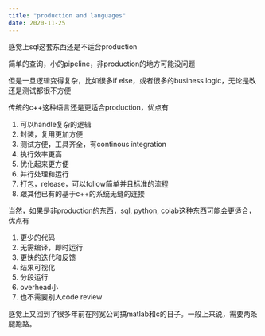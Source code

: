 ```yaml
---
title: "production and languages"
date: 2020-11-25
---
```


感觉上sql这套东西还是不适合production

简单的查询，小的pipeline，非production的地方可能没问题

但是一旦逻辑变得复杂，比如很多if else，或者很多的business logic，无论是改还是测试都很不方便

传统的c++这种语言还是更适合production，优点有

1. 可以handle复杂的逻辑
2. 封装，复用更加方便
3. 测试方便，工具齐全，有continous integration
4. 执行效率更高
5. 优化起来更方便
6. 并行处理和运行
7. 打包，release，可以follow简单并且标准的流程
8. 跟其他已有的基于c++的系统无缝的连接

当然，如果是非production的东西，sql, python, colab这种东西可能会更适合，优点有

1. 更少的代码
2. 无需编译，即时运行
3. 更快的迭代和反馈
4. 结果可视化
5. 分段运行
6. overhead小
7. 也不需要别人code review

感觉上又回到了很多年前在阿宽公司搞matlab和c的日子。一般上来说，需要两条腿跑路。
